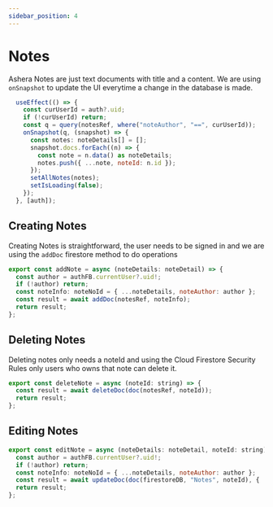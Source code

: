 ```yaml
---
sidebar_position: 4
---
```


# Notes

Ashera Notes are just text documents with title and a content.
We are using `onSnapshot` to update the UI everytime a change in the database is made.

```jsx
  useEffect(() => {
    const curUserId = auth?.uid;
    if (!curUserId) return;
    const q = query(notesRef, where("noteAuthor", "==", curUserId));
    onSnapshot(q, (snapshot) => {
      const notes: noteDetails[] = [];
      snapshot.docs.forEach((n) => {
        const note = n.data() as noteDetails;
        notes.push({ ...note, noteId: n.id });
      });
      setAllNotes(notes);
      setIsLoading(false);
    });
  }, [auth]);

```

## Creating Notes
Creating Notes is straightforward, the user needs to be signed in and we are using the `addDoc` firestore method to do operations
```jsx
export const addNote = async (noteDetails: noteDetail) => {
  const author = authFB.currentUser?.uid!;
  if (!author) return;
  const noteInfo: noteNoId = { ...noteDetails, noteAuthor: author };
  const result = await addDoc(notesRef, noteInfo);
  return result;
};
```

## Deleting Notes
Deleting notes only needs a noteId and using the Cloud Firestore Security Rules only users who owns that note can delete it.
```jsx
export const deleteNote = async (noteId: string) => {
  const result = await deleteDoc(doc(notesRef, noteId));
  return result;
};
```

## Editing Notes

```jsx
export const editNote = async (noteDetails: noteDetail, noteId: string) => {
  const author = authFB.currentUser?.uid!;
  if (!author) return;
  const noteInfo: noteNoId = { ...noteDetails, noteAuthor: author };
  const result = await updateDoc(doc(firestoreDB, "Notes", noteId), { ...noteInfo });
  return result;
};
```

